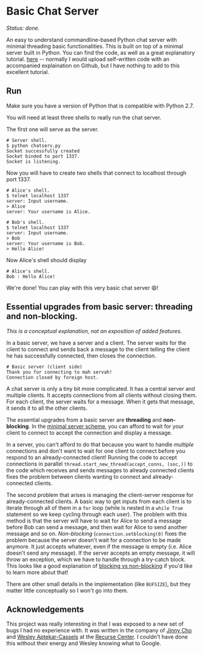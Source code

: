 # Basic Chat Server

*Status: done.*

An easy to understand commandline-based Python chat server with minimal threading basic functionalities. This is built on top of a minimal server built in Python. You can find the code, as well as a great explanatory tutorial. [here](https://pythontips.com/2013/08/06/python-socket-network-programming/) -- normally I would upload self-written code with an accompanied explaination on Github, but I have nothing to add to this excellent tutorial.

## Run

Make sure you have a version of Python that is compatible with Python 2.7.

You will need at least three shells to really run the chat server. 

The first one will serve as the server. 

```
# Server shell.
$ python chatserv.py
Socket successfully created
Socket binded to port 1337.
Socket is listening.
```

Now you will have to create two shells that connect to localhost through port 1337. 

```
# Alice's shell.
$ telnet localhost 1337
server: Input username.
> Alice
server: Your username is Alice.
```

```
# Bob's shell.
$ telnet localhost 1337
server: Input username.
> Bob 
server: Your username is Bob.
> Hello Alice!
```

Now Alice's shell should display 

```
# Alice's shell.
Bob : Hello Alice!
```

We're done! You can play with this very basic chat server 😄!

## Essential upgrades from basic server: threading and non-blocking. 

*This is a conceptual explanation, not an exposition of added features.*

In a basic server, we have a server and a client. The server waits for the client to connect and sends back a message to the client telling the client he has successfully connected, then closes the connection.

```
# Basic server (client side)
Thank you for connecting to mah servah!
Connection closed by foreign host.
```

A chat server is only a tiny bit more complicated. It has a central server and multiple clients. It accepts connections from all clients without closing them. For each client, the server waits for a message. When it gets that message, it sends it to all the other clients. 

The essential upgrades from a basic server are **threading** and **non-blocking**. In the [minimal server scheme](https://pythontips.com/2013/08/06/python-socket-network-programming/), you can afford to wait for your client to connect to accept the connection and display a message. 

In a server, you can't afford to do that because you want to handle *multiple* connections and don't want to wait for one client to connect before you respond to an already-connected client! Running the code to accept connections in parallel `thread.start_new_thread(accept_conns, (soc,))` to the code which receives and sends messages to already connected clients fixes the problem between clients wanting to connect and already-connected clients.

The second problem that arises is managing the client-server response for already-connected clients. A basic way to get inputs from each client is to iterate through all of them in a `for` loop (while is nested in a `while True` statement so we keep cycling through each user). The problem with this method is that the server will have to wait for Alice to send a message before Bob can send a message, and then wait for Alice to send another message and so on. *Non-blocking* (`connection.setblocking(0)` fixes the problem because the server doesn't wait for a connection to be made anymore. It just accepts whatever, even if the message is empty (i.e. Alice doesn't send any message). If the server accepts an empty message, it will throw an exception, which we have to handle through a try-catch block. This looks like a good explanation of [blocking vs non-blocking](http://www.scottklement.com/rpg/socktut/nonblocking.html) if you'd like to learn more about that!

There are other small details in the implementation (like `BUFSIZE`), but they matter little conceptually so I won't go into them. 

## Acknowledgements

This project was really interesting in that I was exposed to a new set of bugs I had no experience with. It was written in the company of [Jinny Cho](https://github.com/eunjincho503) and [Wesley Aptekar-Cassels](https://github.com/WesleyAC) at the [Recurse Center](https://www.recurse.com/). I couldn't have done this without their energy and Wesley knowing what to Google. 
